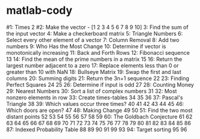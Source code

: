 # matlab-cody
 #1: Times 2
 #2: Make the vector - [1 2 3 4 5 6 7 8 9 10]
 3: Find the sum of the input vector
 4: Make a checkerboard matrix
 5: Triangle Numbers
 6: Select every other element of a vector
 7: Column Removal
 8: Add two numbers
 9: Who Has the Most Change
 10: Determine if vector is monotonically increasing
 11: Back and Forth Rows
 12: Fibonacci sequence
 13
 14: Find the mean of the prime numbers in a matrix
 15
 16: Return the largest number adjacent to a zero
 17: Replace elements less than 0 or greater than 10 with NaN
 18: Bullseye Matrix
 19: Swap the first and last columns
 20: Summing digits
 21: Return the 3n+1 sequence
 22
 23: Finding Perfect Squares
 24
 25
 26: Determine if input is odd
 27
 28: Counting Money
 29: Nearest Numbers
 30: Sort a list of complex numbers
 31
 32: Most nonzero elements in row
 33: Create times-tables
 34
 35
 36
 37: Pascal's Triangle
 38
 39: Which values occur three times?
 40
 41
 42
 43
 44
 45
 46: Which doors are open?
 47
 48: Making Change
 49
 50
 51: Find the two most distant points
 52
 53
 54
 55
 56
 57
 58
 59
 60: The Goldbach Conjecture
 61
 62
 63
 64
 65
 66
 67
 68
 69
 70
 71
 72
 73
 74
 75
 76
 77
 78
 79
 80
 81
 82
 83
 84
 85
 86
 87: Indexed Probability Table
 88
 89
 90
 91
 99
 93
 94: Target sorting
 95
 96
